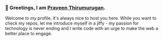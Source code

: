 
### 👋 Greetings, I am <a href="https://praveent.com">Praveen Thirumurugan</a>.

Welcome to my profile, it's always nice to host you here. While you want to check my repos, let me introduce myself in a jiffy - my passion for technology is never ending and I write code with an urge to make the web a better place to engage.
